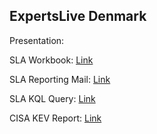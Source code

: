 ## ExpertsLive Denmark

Presentation:

SLA Workbook: [Link](https://github.com/Bert-JanP/Sentinel-Automation/tree/main/Workbooks/SLA%20Reporting)

SLA Reporting Mail: [Link](https://github.com/Bert-JanP/Sentinel-Automation/tree/main/SLA%20Reporting%20Mail%20Report)

SLA KQL Query: [Link](https://github.com/Bert-JanP/Hunting-Queries-Detection-Rules/blob/main/Security%20Operations/SLA%20-%20TimeToRespond.md)

CISA KEV Report: [Link](https://github.com/Bert-JanP/Sentinel-Automation/tree/main/CISA-KEV-Weekly-Report)